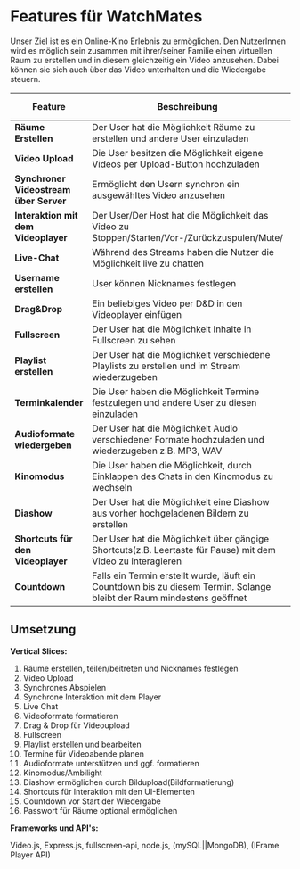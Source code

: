 # Features für WatchMates

Unser Ziel ist es ein Online-Kino Erlebnis zu ermöglichen. Den NutzerInnen wird es möglich sein zusammen mit ihrer/seiner Familie einen virtuellen Raum zu erstellen und in diesem gleichzeitig ein Video anzusehen. Dabei können sie sich auch über das Video unterhalten und die Wiedergabe steuern. 


| Feature | Beschreibung | Priorität | Geschätzter Aufwand | Betroffene Schichten |
|---------|--------------|-----------|--------------------|---------------------|
| **Räume Erstellen** | Der User hat die Möglichkeit Räume zu erstellen und andere User einzuladen | "kritisch" | 3 Tage | User2User-Interaktion |
| **Video Upload** | Die User besitzen die Möglichkeit eigene Videos per Upload-Button hochzuladen | "kritisch" | 1 Tag | User Interface |
| **Synchroner Videostream über Server** | Ermöglicht den Usern synchron ein ausgewähltes Video anzusehen | "kritisch" | 2-3 Tage | Server |
| **Interaktion mit dem Videoplayer** | Der User/Der Host hat die Möglichkeit das Video zu Stoppen/Starten/Vor-/Zurückzuspulen/Mute/ | "kritisch" | 2-3 Tage | User-Server-Kommunikation |
| **Live-Chat** | Während des Streams haben die Nutzer die Möglichkeit live zu chatten | "hoch" | 2 Tage | User Interface |
| **Username erstellen** | User können Nicknames festlegen | "hoch" | 2 Tag | Server |
| **Drag&Drop** | Ein beliebiges Video per D&D in den Videoplayer einfügen | "hoch" | 1 Tag | User Interface |
| **Fullscreen** | Der User hat die Möglichkeit Inhalte in Fullscreen zu sehen| "hoch" | 1 Tag | Funktionalität des Players |
| **Playlist erstellen** | Der User hat die Möglichkeit verschiedene Playlists zu erstellen und im Stream wiederzugeben | "mittel" | 1 Tage | User Interface |
| **Terminkalender** | Die User haben die Möglichkeit Termine festzulegen und andere User zu diesen einzuladen | "mittel" | 2 Tage | User Interface |
| **Audioformate wiedergeben** | Der User hat die Möglichkeit Audio verschiedener Formate hochzuladen und wiederzugeben z.B. MP3, WAV | "mittel" | 2 Tag | Funktionalität des Players |
| **Kinomodus** | Die User haben die Möglichkeit, durch Einklappen des Chats in den Kinomodus zu wechseln | "nice-to-have" | 1 Tage | Funktionalität des Players |
| **Diashow** | Der User hat die Möglichkeit eine Diashow aus vorher hochgeladenen Bildern zu erstellen | "nice-to-have" | 2 Tage | User-Server-Kommunikation |
| **Shortcuts für den Videoplayer** | Der User hat die Möglichkeit über gängige Shortcuts(z.B. Leertaste für Pause) mit dem Video zu interagieren | "nice-to-have" | 1 Tage | User-Server-Kommunikation |
| **Countdown** | Falls ein Termin erstellt wurde, läuft ein Countdown bis zu diesem Termin. Solange bleibt der Raum mindestens geöffnet | "nice-to-have" | 1 Tage | Funktionalität des Players |



## Umsetzung

**Vertical Slices:**
1. Räume erstellen, teilen/beitreten und Nicknames festlegen
2. Video Upload
3. Synchrones Abspielen
4. Synchrone Interaktion mit dem Player
5. Live Chat
6. Videoformate formatieren
7. Drag & Drop für Videoupload
8. Fullscreen
9. Playlist erstellen und bearbeiten
10. Termine für Videoabende planen
11. Audioformate unterstützen und ggf. formatieren
12. Kinomodus/Ambilight
13. Diashow ermöglichen durch Bildupload(Bildformatierung)
14. Shortcuts für Interaktion mit den UI-Elementen
15. Countdown vor Start der Wiedergabe
15. Passwort für Räume optional ermöglichen

**Frameworks und API's:**

Video.js, Express.js, fullscreen-api, node.js, (mySQL||MongoDB), (IFrame Player API)
